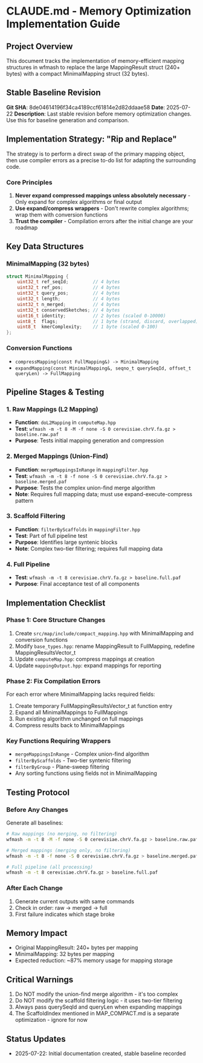 # CLAUDE.md - Memory Optimization Implementation Guide

## Project Overview
This document tracks the implementation of memory-efficient mapping structures in wfmash to replace the large MappingResult struct (240+ bytes) with a compact MinimalMapping struct (32 bytes).

## Stable Baseline Revision
**Git SHA**: 8de04614196f34ca4189ccf61814e2d82ddaae58
**Date**: 2025-07-22
**Description**: Last stable revision before memory optimization changes. Use this for baseline generation and comparison.

## Implementation Strategy: "Rip and Replace"
The strategy is to perform a direct swap of the primary mapping object, then use compiler errors as a precise to-do list for adapting the surrounding code.

### Core Principles
1. **Never expand compressed mappings unless absolutely necessary** - Only expand for complex algorithms or final output
2. **Use expand/compress wrappers** - Don't rewrite complex algorithms; wrap them with conversion functions
3. **Trust the compiler** - Compilation errors after the initial change are your roadmap

## Key Data Structures

### MinimalMapping (32 bytes)
```cpp
struct MinimalMapping {
    uint32_t ref_seqId;         // 4 bytes
    uint32_t ref_pos;           // 4 bytes  
    uint32_t query_pos;         // 4 bytes
    uint32_t length;            // 4 bytes
    uint32_t n_merged;          // 4 bytes
    uint32_t conservedSketches; // 4 bytes
    uint16_t identity;          // 2 bytes (scaled 0-10000)
    uint8_t  flags;             // 1 byte (strand, discard, overlapped)
    uint8_t  kmerComplexity;    // 1 byte (scaled 0-100)
};
```

### Conversion Functions
- `compressMapping(const FullMapping&) -> MinimalMapping`
- `expandMapping(const MinimalMapping&, seqno_t querySeqId, offset_t queryLen) -> FullMapping`

## Pipeline Stages & Testing

### 1. Raw Mappings (L2 Mapping)
- **Function**: `doL2Mapping` in `computeMap.hpp`
- **Test**: `wfmash -m -t 8 -M -f none -S 0 cerevisiae.chrV.fa.gz > baseline.raw.paf`
- **Purpose**: Tests initial mapping generation and compression

### 2. Merged Mappings (Union-Find)
- **Function**: `mergeMappingsInRange` in `mappingFilter.hpp`
- **Test**: `wfmash -m -t 8 -f none -S 0 cerevisiae.chrV.fa.gz > baseline.merged.paf`
- **Purpose**: Tests the complex union-find merge algorithm
- **Note**: Requires full mapping data; must use expand-execute-compress pattern

### 3. Scaffold Filtering
- **Function**: `filterByScaffolds` in `mappingFilter.hpp`
- **Test**: Part of full pipeline test
- **Purpose**: Identifies large syntenic blocks
- **Note**: Complex two-tier filtering; requires full mapping data

### 4. Full Pipeline
- **Test**: `wfmash -m -t 8 cerevisiae.chrV.fa.gz > baseline.full.paf`
- **Purpose**: Final acceptance test of all components

## Implementation Checklist

### Phase 1: Core Structure Changes
1. Create `src/map/include/compact_mapping.hpp` with MinimalMapping and conversion functions
2. Modify `base_types.hpp`: rename MappingResult to FullMapping, redefine MappingResultsVector_t
3. Update `computeMap.hpp`: compress mappings at creation
4. Update `mappingOutput.hpp`: expand mappings for reporting

### Phase 2: Fix Compilation Errors
For each error where MinimalMapping lacks required fields:
1. Create temporary FullMappingResultsVector_t at function entry
2. Expand all MinimalMappings to FullMappings
3. Run existing algorithm unchanged on full mappings
4. Compress results back to MinimalMappings

### Key Functions Requiring Wrappers
- `mergeMappingsInRange` - Complex union-find algorithm
- `filterByScaffolds` - Two-tier syntenic filtering
- `filterByGroup` - Plane-sweep filtering
- Any sorting functions using fields not in MinimalMapping

## Testing Protocol

### Before Any Changes
Generate all baselines:
```bash
# Raw mappings (no merging, no filtering)
wfmash -m -t 8 -M -f none -S 0 cerevisiae.chrV.fa.gz > baseline.raw.paf

# Merged mappings (merging only, no filtering)
wfmash -m -t 8 -f none -S 0 cerevisiae.chrV.fa.gz > baseline.merged.paf

# Full pipeline (all processing)
wfmash -m -t 8 cerevisiae.chrV.fa.gz > baseline.full.paf
```

### After Each Change
1. Generate current outputs with same commands
2. Check in order: raw → merged → full
3. First failure indicates which stage broke

## Memory Impact
- Original MappingResult: 240+ bytes per mapping
- MinimalMapping: 32 bytes per mapping
- Expected reduction: ~87% memory usage for mapping storage

## Critical Warnings
1. Do NOT modify the union-find merge algorithm - it's too complex
2. Do NOT modify the scaffold filtering logic - it uses two-tier filtering
3. Always pass querySeqId and queryLen when expanding mappings
4. The ScaffoldIndex mentioned in MAP_COMPACT.md is a separate optimization - ignore for now

## Status Updates
- 2025-07-22: Initial documentation created, stable baseline recorded